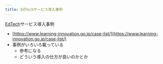 ```yaml
---
title: EdTechサービス導入事例
---
```


[EdTech](Edtech.md)サービス導入事例

* [https://www.learning-innovation.go.jp/case-list/](https://www.learning-innovation.go.jp/case-list/)
* 事例がいろいろ載っている
  * 参考になる
  * どういう導入の仕方が良いのかとか
